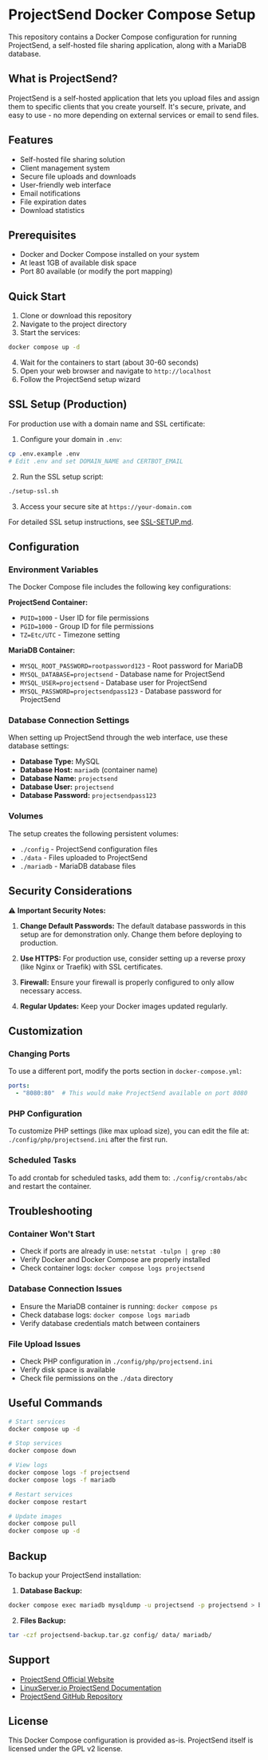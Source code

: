# ProjectSend Docker Compose Setup

This repository contains a Docker Compose configuration for running ProjectSend, a self-hosted file sharing application, along with a MariaDB database.

## What is ProjectSend?

ProjectSend is a self-hosted application that lets you upload files and assign them to specific clients that you create yourself. It's secure, private, and easy to use - no more depending on external services or email to send files.

## Features

- Self-hosted file sharing solution
- Client management system
- Secure file uploads and downloads
- User-friendly web interface
- Email notifications
- File expiration dates
- Download statistics

## Prerequisites

- Docker and Docker Compose installed on your system
- At least 1GB of available disk space
- Port 80 available (or modify the port mapping)

## Quick Start

1. Clone or download this repository
2. Navigate to the project directory
3. Start the services:

```bash
docker compose up -d
```

4. Wait for the containers to start (about 30-60 seconds)
5. Open your web browser and navigate to `http://localhost`
6. Follow the ProjectSend setup wizard

## SSL Setup (Production)

For production use with a domain name and SSL certificate:

1. Configure your domain in `.env`:
```bash
cp .env.example .env
# Edit .env and set DOMAIN_NAME and CERTBOT_EMAIL
```

2. Run the SSL setup script:
```bash
./setup-ssl.sh
```

3. Access your secure site at `https://your-domain.com`

For detailed SSL setup instructions, see [SSL-SETUP.md](SSL-SETUP.md).

## Configuration

### Environment Variables

The Docker Compose file includes the following key configurations:

**ProjectSend Container:**
- `PUID=1000` - User ID for file permissions
- `PGID=1000` - Group ID for file permissions  
- `TZ=Etc/UTC` - Timezone setting

**MariaDB Container:**
- `MYSQL_ROOT_PASSWORD=rootpassword123` - Root password for MariaDB
- `MYSQL_DATABASE=projectsend` - Database name for ProjectSend
- `MYSQL_USER=projectsend` - Database user for ProjectSend
- `MYSQL_PASSWORD=projectsendpass123` - Database password for ProjectSend

### Database Connection Settings

When setting up ProjectSend through the web interface, use these database settings:

- **Database Type:** MySQL
- **Database Host:** `mariadb` (container name)
- **Database Name:** `projectsend`
- **Database User:** `projectsend`
- **Database Password:** `projectsendpass123`

### Volumes

The setup creates the following persistent volumes:

- `./config` - ProjectSend configuration files
- `./data` - Files uploaded to ProjectSend
- `./mariadb` - MariaDB database files

## Security Considerations

⚠️ **Important Security Notes:**

1. **Change Default Passwords:** The default database passwords in this setup are for demonstration only. Change them before deploying to production.

2. **Use HTTPS:** For production use, consider setting up a reverse proxy (like Nginx or Traefik) with SSL certificates.

3. **Firewall:** Ensure your firewall is properly configured to only allow necessary access.

4. **Regular Updates:** Keep your Docker images updated regularly.

## Customization

### Changing Ports

To use a different port, modify the ports section in `docker-compose.yml`:

```yaml
ports:
  - "8080:80"  # This would make ProjectSend available on port 8080
```

### PHP Configuration

To customize PHP settings (like max upload size), you can edit the file at:
`./config/php/projectsend.ini` after the first run.

### Scheduled Tasks

To add crontab for scheduled tasks, add them to:
`./config/crontabs/abc` and restart the container.

## Troubleshooting

### Container Won't Start
- Check if ports are already in use: `netstat -tulpn | grep :80`
- Verify Docker and Docker Compose are properly installed
- Check container logs: `docker compose logs projectsend`

### Database Connection Issues
- Ensure the MariaDB container is running: `docker compose ps`
- Check database logs: `docker compose logs mariadb`
- Verify database credentials match between containers

### File Upload Issues
- Check PHP configuration in `./config/php/projectsend.ini`
- Verify disk space is available
- Check file permissions on the `./data` directory

## Useful Commands

```bash
# Start services
docker compose up -d

# Stop services
docker compose down

# View logs
docker compose logs -f projectsend
docker compose logs -f mariadb

# Restart services
docker compose restart

# Update images
docker compose pull
docker compose up -d
```

## Backup

To backup your ProjectSend installation:

1. **Database Backup:**
```bash
docker compose exec mariadb mysqldump -u projectsend -p projectsend > backup.sql
```

2. **Files Backup:**
```bash
tar -czf projectsend-backup.tar.gz config/ data/ mariadb/
```

## Support

- [ProjectSend Official Website](http://www.projectsend.org)
- [LinuxServer.io ProjectSend Documentation](https://docs.linuxserver.io/images/docker-projectsend/)
- [ProjectSend GitHub Repository](https://github.com/projectsend/projectsend)

## License

This Docker Compose configuration is provided as-is. ProjectSend itself is licensed under the GPL v2 license.
